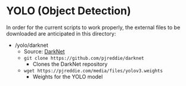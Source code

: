 # YOLO (Object Detection)

In order for the current scripts to work properly, the external files to be downloaded are anticipated in this directory:

- /yolo/darknet
    - Source: [DarkNet](https://pjreddie.com/darknet/yolo/)
    - `git clone https://github.com/pjreddie/darknet`
        - Clones the DarkNet repository
    - `wget https://pjreddie.com/media/files/yolov3.weights`
        - Weights for the YOLO model